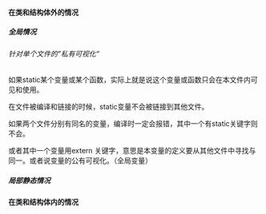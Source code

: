 
#### 在类和结构体外的情况
##### 全局情况
###### 针对单个文件的”私有可视化“
如果static某个变量或某个函数，实际上就是说这个变量或函数只会在本文件内可见和使用。

在文件被编译和链接的时候，static变量不会被链接到其他文件。

如果两个文件分别有同名的变量，编译时一定会报错，其中一个有static关键字则不会。

或者其中一个变量用extern 关键字，意思是本变量的定义要从其他文件中寻找与同一。或者说变量的公有可视化。（全局变量）

##### 局部静态情况

#### 在类和结构体内的情况